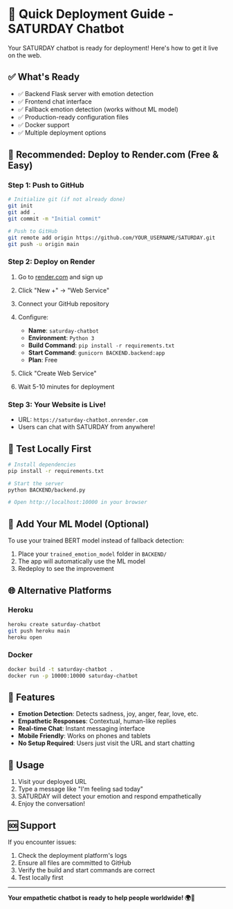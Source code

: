 # 🚀 Quick Deployment Guide - SATURDAY Chatbot

Your SATURDAY chatbot is ready for deployment! Here's how to get it live on the web.

## ✅ What's Ready

- ✅ Backend Flask server with emotion detection
- ✅ Frontend chat interface
- ✅ Fallback emotion detection (works without ML model)
- ✅ Production-ready configuration files
- ✅ Docker support
- ✅ Multiple deployment options

## 🎯 Recommended: Deploy to Render.com (Free & Easy)

### Step 1: Push to GitHub

```bash
# Initialize git (if not already done)
git init
git add .
git commit -m "Initial commit"

# Push to GitHub
git remote add origin https://github.com/YOUR_USERNAME/SATURDAY.git
git push -u origin main
```

### Step 2: Deploy on Render

1. Go to [render.com](https://render.com) and sign up
2. Click "New +" → "Web Service"
3. Connect your GitHub repository
4. Configure:

   - **Name**: `saturday-chatbot`
   - **Environment**: `Python 3`
   - **Build Command**: `pip install -r requirements.txt`
   - **Start Command**: `gunicorn BACKEND.backend:app`
   - **Plan**: Free

5. Click "Create Web Service"
6. Wait 5-10 minutes for deployment

### Step 3: Your Website is Live!

- URL: `https://saturday-chatbot.onrender.com`
- Users can chat with SATURDAY from anywhere!

## 🧪 Test Locally First

```bash
# Install dependencies
pip install -r requirements.txt

# Start the server
python BACKEND/backend.py

# Open http://localhost:10000 in your browser
```

## 🔧 Add Your ML Model (Optional)

To use your trained BERT model instead of fallback detection:

1. Place your `trained_emotion_model` folder in `BACKEND/`
2. The app will automatically use the ML model
3. Redeploy to see the improvement

## 🌐 Alternative Platforms

### Heroku

```bash
heroku create saturday-chatbot
git push heroku main
heroku open
```

### Docker

```bash
docker build -t saturday-chatbot .
docker run -p 10000:10000 saturday-chatbot
```

## 🎉 Features

- **Emotion Detection**: Detects sadness, joy, anger, fear, love, etc.
- **Empathetic Responses**: Contextual, human-like replies
- **Real-time Chat**: Instant messaging interface
- **Mobile Friendly**: Works on phones and tablets
- **No Setup Required**: Users just visit the URL and start chatting

## 📱 Usage

1. Visit your deployed URL
2. Type a message like "I'm feeling sad today"
3. SATURDAY will detect your emotion and respond empathetically
4. Enjoy the conversation!

## 🆘 Support

If you encounter issues:

1. Check the deployment platform's logs
2. Ensure all files are committed to GitHub
3. Verify the build and start commands are correct
4. Test locally first

---

**Your empathetic chatbot is ready to help people worldwide! 🌍🤖**
